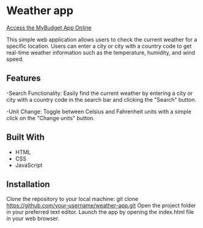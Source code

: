 # Weather app
[Access the MyBudget App Online](https://jelenavassic.github.io/weather-app/)


This simple web application allows users to check the current weather for a specific location. Users can enter a city or city with a country code to get real-time weather information such as the temperature, humidity, and wind speed.


## Features

-Search Functionality: Easily find the current weather by entering a city or city with a country code in the search bar and clicking the "Search" button.

-Unit Change: Toggle between Celsius and Fahrenheit units with a simple click on the "Change units" button.

## Built With

- HTML
- CSS
- JavaScript


## Installation
Clone the repository to your local machine:
git clone https://github.com/your-username/weather-app.git
Open the project folder in your preferred text editor.
Launch the app by opening the index.html file in your web browser.
